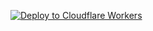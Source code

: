 [![Deploy to Cloudflare Workers](https://deploy.workers.cloudflare.com/button)](https://deploy.workers.cloudflare.com/?url=https://github.com/kcepu877/ben)
